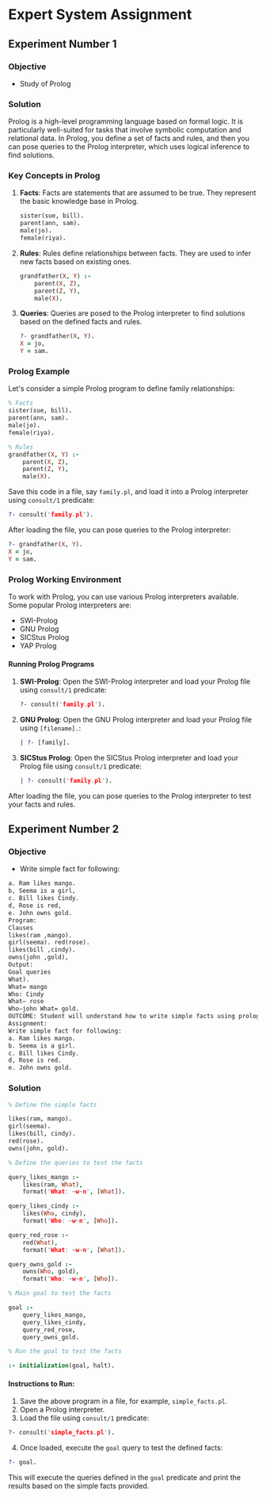 # Expert System Assignment

## Experiment Number 1

### Objective

- Study of Prolog

### Solution

Prolog is a high-level programming language based on formal logic. It is particularly well-suited for tasks that involve symbolic computation and relational data. In Prolog, you define a set of facts and rules, and then you can pose queries to the Prolog interpreter, which uses logical inference to find solutions.

### Key Concepts in Prolog

1. **Facts**: Facts are statements that are assumed to be true. They represent the basic knowledge base in Prolog.

   ```prolog
   sister(sue, bill).
   parent(ann, sam).
   male(jo).
   female(riya).
   ```

2. **Rules**: Rules define relationships between facts. They are used to infer new facts based on existing ones.

   ```prolog
   grandfather(X, Y) :-
       parent(X, Z),
       parent(Z, Y),
       male(X).
   ```

3. **Queries**: Queries are posed to the Prolog interpreter to find solutions based on the defined facts and rules.

   ```prolog
   ?- grandfather(X, Y).
   X = jo,
   Y = sam.
   ```

### Prolog Example

Let's consider a simple Prolog program to define family relationships:

```prolog
% Facts
sister(sue, bill).
parent(ann, sam).
male(jo).
female(riya).

% Rules
grandfather(X, Y) :-
    parent(X, Z),
    parent(Z, Y),
    male(X).
```

Save this code in a file, say `family.pl`, and load it into a Prolog interpreter using `consult/1` predicate:

```prolog
?- consult('family.pl').
```

After loading the file, you can pose queries to the Prolog interpreter:

```prolog
?- grandfather(X, Y).
X = jo,
Y = sam.
```

### Prolog Working Environment

To work with Prolog, you can use various Prolog interpreters available. Some popular Prolog interpreters are:

- SWI-Prolog
- GNU Prolog
- SICStus Prolog
- YAP Prolog

#### Running Prolog Programs

1. **SWI-Prolog**: Open the SWI-Prolog interpreter and load your Prolog file using `consult/1` predicate:

   ```prolog
   ?- consult('family.pl').
   ```

2. **GNU Prolog**: Open the GNU Prolog interpreter and load your Prolog file using `[filename].`:

   ```prolog
   | ?- [family].
   ```

3. **SICStus Prolog**: Open the SICStus Prolog interpreter and load your Prolog file using `consult/1` predicate:

   ```prolog
   | ?- consult('family.pl').
   ```

After loading the file, you can pose queries to the Prolog interpreter to test your facts and rules.

## Experiment Number 2

### Objective

- Write simple fact for following:

```txt
a. Ram likes mango.
b, Seema is a girl,
c. Bill likes Cindy.
d, Rose is red,
e. John owns gold.
Program:
Clauses
likes(ram ,mango).
girl(seema). red(rose).
likes(bill ,cindy).
owns(john ,gold),
Output:
Goal queries
What).
What= mango
Who: Cindy
What— rose
Who—john What= gold.
OUTCOME: Student will understand how to write simple facts using prolog.
Assignment:
Write simple fact for following:
a. Ram likes mango.
b. Seema is a girl.
c. Bill likes Cindy.
d, Rose is red.
e. John owns gold.
```

### Solution

```prolog
% Define the simple facts

likes(ram, mango).
girl(seema).
likes(bill, cindy).
red(rose).
owns(john, gold).

% Define the queries to test the facts

query_likes_mango :-
    likes(ram, What),
    format('What: ~w~n', [What]).

query_likes_cindy :-
    likes(Who, cindy),
    format('Who: ~w~n', [Who]).

query_red_rose :-
    red(What),
    format('What: ~w~n', [What]).

query_owns_gold :-
    owns(Who, gold),
    format('Who: ~w~n', [Who]).

% Main goal to test the facts

goal :-
    query_likes_mango,
    query_likes_cindy,
    query_red_rose,
    query_owns_gold.

% Run the goal to test the facts

:- initialization(goal, halt).
```

#### Instructions to Run:

1. Save the above program in a file, for example, `simple_facts.pl`.
2. Open a Prolog interpreter.
3. Load the file using `consult/1` predicate:

```prolog
?- consult('simple_facts.pl').
```

4. Once loaded, execute the `goal` query to test the defined facts:

```prolog
?- goal.
```

This will execute the queries defined in the `goal` predicate and print the results based on the simple facts provided.

